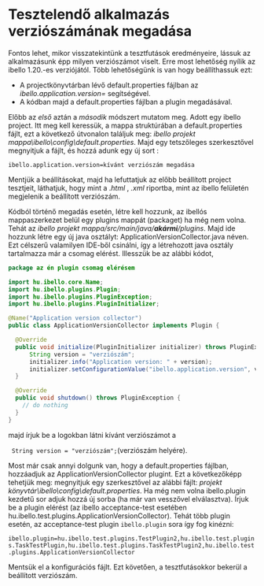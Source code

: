 # Tesztelendő alkalmazás verziószámának megadása

Fontos lehet, mikor visszatekintünk a tesztfutások eredményeire, lássuk az alkalmazásunk épp milyen verziószámot viselt. Erre most lehetőség nyílik az ibello 1.20.-es verziójától. Több lehetőségünk is van hogy beállíthassuk ezt:

* A projectkönyvtárban lévő default.properties fájlban az _ibello.application.version=_ segítségével.
* A kódban majd a default.properties fájlban a plugin megadásával.

Előbb az *első* aztán a *második* módszert mutatom meg. Adott egy ibello project. Itt meg kell keressük, a mappa struktúrában a default.properties fájlt, ezt a következő útvonalon találjuk meg: _ibello projekt mappa\ibello\config\default.properties_. Majd egy tetszőleges szerkesztővel megnyitjuk a fájlt, és hozzá adunk egy új sort :

`ibello.application.version=kívánt verziószám megadása`

Mentjük a beállításokat, majd ha lefuttatjuk az előbb beállított project tesztjeit, láthatjuk, hogy mint a ._html_ ,  _.xml_ riportba, mint az ibello felületén megjelenik a beállított verziószám.



Kódból történő megadás esetén, létre kell hozzunk, az ibellós mappaszerkezet belül egy plugins mappát (packaget) ha még nem volna. Tehát az _ibello projekt mappa/src/main/java/**akármi**/plugins_. Majd ide hozzunk létre egy új java osztályt: ApplicationVersionCollector.java néven. Ezt célszerű valamilyen IDE-ből csinálni, így a létrehozott java osztály tartalmazza már a csomag elérést. Illesszük be az alábbi kódot,

```java
package az én plugin csomag elérésem

import hu.ibello.core.Name;
import hu.ibello.plugins.Plugin;
import hu.ibello.plugins.PluginException;
import hu.ibello.plugins.PluginInitializer;

@Name("Application version collector")
public class ApplicationVersionCollector implements Plugin {

  @Override
  public void initialize(PluginInitializer initializer) throws PluginException {
      String version = "verziószám";
      initializer.info("Application version: " + version);
      initializer.setConfigurationValue("ibello.application.version", version);
  }

  @Override
  public void shutdown() throws PluginException {
    // do nothing
  }
}
```

majd írjuk be a logokban látni kívánt verziószámot a 

 ` String version = "verziószám";`(verziószám helyére).

Most már csak annyi dolgunk van, hogy a default.properties fájlban, hozzáadjuk az  ApplicationVersionCollector plugint. Ezt a következőképp tehetjük meg: megnyitjuk egy szerkesztővel az alábbi fájlt: _projekt könyvtár\ibello\config\default.properties_. Ha még nem volna ibello.plugin kezdetű sor adjuk hozzá új sorba (ha már van vesszővel elválasztva). Írjuk be a plugin elérést (az ibello acceptance-test esetében hu.ibello.test.plugins.ApplicationVersionCollector). Tehát több plugin esetén, az acceptance-test plugin `ibello.plugin` sora így fog kinézni:

`ibello.plugin=hu.ibello.test.plugins.TestPlugin2,hu.ibello.test.plugins.TaskTestPlugin,hu.ibello.test.plugins.TaskTestPlugin2,hu.ibello.test.plugins.ApplicationVersionCollector`

Mentsük el a konfigurációs fájlt. Ezt követően, a tesztfutásokkor bekerül a beállított verziószám.
